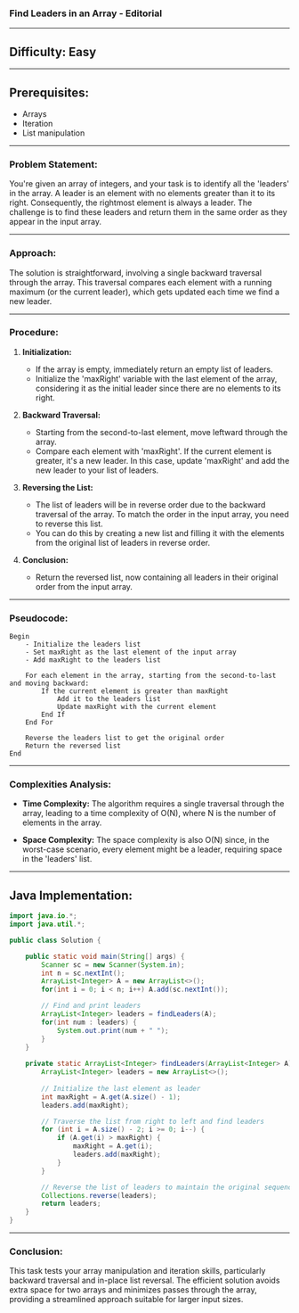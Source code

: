 ### **Find Leaders in an Array - Editorial**

---

## **Difficulty: Easy**

---

## **Prerequisites:**
- Arrays
- Iteration
- List manipulation

---

### **Problem Statement:**
You're given an array of integers, and your task is to identify all the 'leaders' in the array. A leader is an element with no elements greater than it to its right. Consequently, the rightmost element is always a leader. The challenge is to find these leaders and return them in the same order as they appear in the input array.

---

### **Approach:**
The solution is straightforward, involving a single backward traversal through the array. This traversal compares each element with a running maximum (or the current leader), which gets updated each time we find a new leader.

---

### **Procedure:**

1. **Initialization:**
   - If the array is empty, immediately return an empty list of leaders.
   - Initialize the 'maxRight' variable with the last element of the array, considering it as the initial leader since there are no elements to its right.

2. **Backward Traversal:**
   - Starting from the second-to-last element, move leftward through the array.
   - Compare each element with 'maxRight'. If the current element is greater, it's a new leader. In this case, update 'maxRight' and add the new leader to your list of leaders.

3. **Reversing the List:**
   - The list of leaders will be in reverse order due to the backward traversal of the array. To match the order in the input array, you need to reverse this list.
   - You can do this by creating a new list and filling it with the elements from the original list of leaders in reverse order.

4. **Conclusion:**
   - Return the reversed list, now containing all leaders in their original order from the input array.

---

### **Pseudocode:**
```plaintext
Begin
    - Initialize the leaders list
    - Set maxRight as the last element of the input array
    - Add maxRight to the leaders list

    For each element in the array, starting from the second-to-last and moving backward:
        If the current element is greater than maxRight
            Add it to the leaders list
            Update maxRight with the current element
        End If
    End For

    Reverse the leaders list to get the original order
    Return the reversed list
End
```

---

### **Complexities Analysis:**

- **Time Complexity:** The algorithm requires a single traversal through the array, leading to a time complexity of O(N), where N is the number of elements in the array.

- **Space Complexity:** The space complexity is also O(N) since, in the worst-case scenario, every element might be a leader, requiring space in the 'leaders' list.

---

## **Java Implementation:**

```java
import java.io.*;
import java.util.*;

public class Solution {

    public static void main(String[] args) {
        Scanner sc = new Scanner(System.in);
        int n = sc.nextInt();
        ArrayList<Integer> A = new ArrayList<>();
        for(int i = 0; i < n; i++) A.add(sc.nextInt());

        // Find and print leaders
        ArrayList<Integer> leaders = findLeaders(A);
        for(int num : leaders) {
            System.out.print(num + " ");
        }
    }
    
    private static ArrayList<Integer> findLeaders(ArrayList<Integer> A) { 
        ArrayList<Integer> leaders = new ArrayList<>();
        
        // Initialize the last element as leader
        int maxRight = A.get(A.size() - 1);
        leaders.add(maxRight);

        // Traverse the list from right to left and find leaders
        for (int i = A.size() - 2; i >= 0; i--) {
            if (A.get(i) > maxRight) {
                maxRight = A.get(i);
                leaders.add(maxRight);
            }
        }

        // Reverse the list of leaders to maintain the original sequence
        Collections.reverse(leaders);
        return leaders;
    }
}
```

---

### **Conclusion:**

This task tests your array manipulation and iteration skills, particularly backward traversal and in-place list reversal. The efficient solution avoids extra space for two arrays and minimizes passes through the array, providing a streamlined approach suitable for larger input sizes.